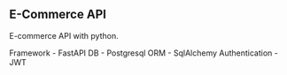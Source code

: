 ## E-Commerce API

E-commerce API with python.

Framework - FastAPI
DB - Postgresql
ORM - SqlAlchemy
Authentication - JWT
